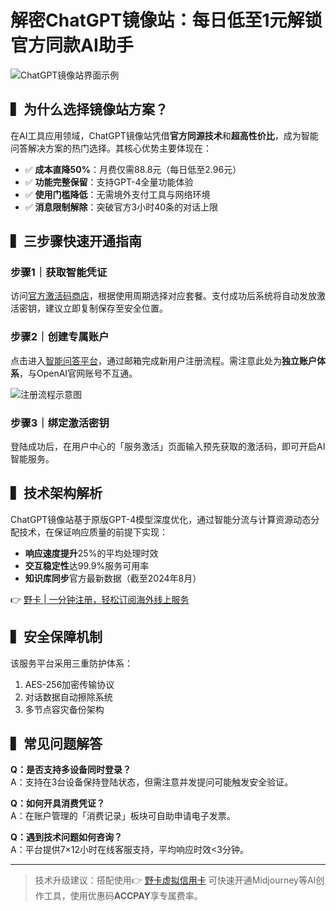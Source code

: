 # 解密ChatGPT镜像站：每日低至1元解锁官方同款AI助手

![ChatGPT镜像站界面示例](https://bbtdd.com/wp-content/uploads/img/32676146.webp)

## ▍为什么选择镜像站方案？
在AI工具应用领域，ChatGPT镜像站凭借**官方同源技术**和**超高性价比**，成为智能问答解决方案的热门选择。其核心优势主要体现在：
- ✅ **成本直降50%**：月费仅需88.8元（每日低至2.96元）
- ✅ **功能完整保留**：支持GPT-4全量功能体验
- ✅ **使用门槛降低**：无需境外支付工具与网络环境
- ✅ **消息限制解除**：突破官方3小时40条的对话上限

## ▍三步骤快速开通指南

### 步骤1｜获取智能凭证
访问[官方激活码商店](http://login.t.cn/A6HHaJkH)，根据使用周期选择对应套餐。支付成功后系统将自动发放激活密钥，建议立即复制保存至安全位置。

### 步骤2｜创建专属账户
点击进入[智能问答平台](https://liji.chat/)，通过邮箱完成新用户注册流程。需注意此处为**独立账户体系**，与OpenAI官网账号不互通。

![注册流程示意图](https://bbtdd.com/wp-content/uploads/img/235290018967010.webp)

### 步骤3｜绑定激活密钥
登陆成功后，在用户中心的「服务激活」页面输入预先获取的激活码，即可开启AI智能服务。

## ▍技术架构解析
ChatGPT镜像站基于原版GPT-4模型深度优化，通过智能分流与计算资源动态分配技术，在保证响应质量的前提下实现：
- **响应速度提升**25%的平均处理时效
- **交互稳定性**达99.9%服务可用率
- **知识库同步**官方最新数据（截至2024年8月）

👉 [野卡 | 一分钟注册，轻松订阅海外线上服务](https://bbtdd.com/yeka)

## ▍安全保障机制
该服务平台采用三重防护体系：
1. AES-256加密传输协议
2. 对话数据自动擦除系统
3. 多节点容灾备份架构

## ▍常见问题解答
**Q：是否支持多设备同时登录？**  
A：支持在3台设备保持登陆状态，但需注意并发提问可能触发安全验证。

**Q：如何开具消费凭证？**  
A：在账户管理的「消费记录」板块可自助申请电子发票。

**Q：遇到技术问题如何咨询？**  
A：平台提供7×12小时在线客服支持，平均响应时效<3分钟。

---

> 技术升级建议：搭配使用👉 [野卡虚拟信用卡](https://bbtdd.com/yeka) 可快速开通Midjourney等AI创作工具，使用优惠码**ACCPAY**享专属费率。